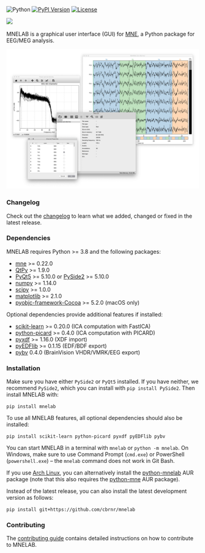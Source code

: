 ![Python](https://img.shields.io/pypi/pyversions/mnelab.svg?logo=python)
[![PyPI Version](https://img.shields.io/pypi/v/mnelab)](https://pypi.org/project/mnelab/)
[![License](https://img.shields.io/github/license/cbrnr/mnelab)](LICENSE)

![](https://raw.githubusercontent.com/cbrnr/mnelab/main/mnelab/images/mnelab_logo.png)

MNELAB is a graphical user interface (GUI) for [MNE](https://github.com/mne-tools/mne-python), a Python package for EEG/MEG analysis.

![](https://raw.githubusercontent.com/cbrnr/mnelab/main/mnelab.png)

### Changelog
Check out the [changelog](https://github.com/cbrnr/mnelab/blob/main/CHANGELOG.md) to learn what we added, changed or fixed in the latest release.

### Dependencies
MNELAB requires Python >= 3.8 and the following packages:
- [mne](https://github.com/mne-tools/mne-python) >= 0.22.0
- [QtPy](https://github.com/spyder-ide/qtpy) >= 1.9.0
- [PyQt5](https://www.riverbankcomputing.com/software/pyqt/download5) >= 5.10.0 or [PySide2](https://www.qt.io/qt-for-python) >= 5.10.0
- [numpy](http://www.numpy.org/) >= 1.14.0
- [scipy](https://www.scipy.org/scipylib/index.html) >= 1.0.0
- [matplotlib](https://matplotlib.org/) >= 2.1.0
- [pyobjc-framework-Cocoa](https://pyobjc.readthedocs.io/en/latest/) >= 5.2.0 (macOS only)

Optional dependencies provide additional features if installed:
- [scikit-learn](https://scikit-learn.org/stable/) >= 0.20.0 (ICA computation with FastICA)
- [python-picard](https://pierreablin.github.io/picard/) >= 0.4.0 (ICA computation with PICARD)
- [pyxdf](https://github.com/xdf-modules/xdf-Python) >= 1.16.0 (XDF import)
- [pyEDFlib](https://github.com/holgern/pyedflib) >= 0.1.15 (EDF/BDF export)
- [pybv](https://github.com/bids-standard/pybv) 0.4.0 (BrainVision VHDR/VMRK/EEG export)

### Installation
Make sure you have either `PySide2` or `PyQt5` installed. If you have neither, we recommend `PySide2`, which you can install with `pip install PySide2`. Then install MNELAB with:

```
pip install mnelab
```

To use all MNELAB features, all optional dependencies should also be installed:

```
pip install scikit-learn python-picard pyxdf pyEDFlib pybv
```

You can start MNELAB in a terminal with `mnelab` or `python -m mnelab`. On Windows, make sure to use Command Prompt (`cmd.exe`) or PowerShell (`powershell.exe`) &ndash; the `mnelab` command does not work in Git Bash.

If you use [Arch Linux](https://www.archlinux.org/), you can alternatively install the [python-mnelab](https://aur.archlinux.org/packages/python-mnelab/) AUR package (note that this also requires the [python-mne](https://aur.archlinux.org/packages/python-mne/) AUR package).

Instead of the latest release, you can also install the latest development version as follows:

```
pip install git+https://github.com/cbrnr/mnelab
```

### Contributing
The [contributing guide](https://github.com/cbrnr/mnelab/blob/main/CONTRIBUTING.md) contains detailed instructions on how to contribute to MNELAB.
